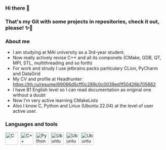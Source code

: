 ### Hi there 👋
### That's my Git with some projects in repositories, check it out, please! ✨👊

### About me
-  I am studying at MAI university as a 3rd-year student.
-  Now really actively revise C++ and all its componets (CMake, GDB, QT, MPI, STL, multithreading and so forth)
-  For work and strudy I use jetbrains packs particulary CLion, PyCharm and DataGrid 
-  My CV and profile at Headhunter: https://hh.ru/resume/69066d5cff0c289c0c0039ed1f50426b705662
-  I have B1 English level so I can read documentation as original one without a doubt
-  Now I'm very active learning CMakeLists
-  Also I know C, Python and Linux (Ubuntu 22.04) at the level of user active user.
  ### Languages and tools
<img src="https://cdn.jsdelivr.net/gh/devicons/devicon/icons/c/c-line.svg"
title="C" width="40" height="40"/>&nbsp;
<img src="https://cdn.jsdelivr.net/gh/devicons/devicon/icons/cplusplus/cplusplus-original.svg"
title="C++" width="40" height="40"/>&nbsp;
<img src="https://cdn.jsdelivr.net/gh/devicons/devicon/icons/python/python-plain.svg"
title="Python" width="40" height="40"/>&nbsp;
<img src="https://cdn.jsdelivr.net/gh/devicons/devicon/icons/ubuntu/ubuntu-plain.svg"
title="Ubuntu" width="40" height="40"/>&nbsp;
<img src="https://cdn.jsdelivr.net/gh/devicons/devicon/icons/linux/linux-original.svg"
title="Ubuntu" width="40" height="40"/>&nbsp;
<img src="https://cdn.jsdelivr.net/gh/devicons/devicon/icons/git/git-original-wordmark.svg"
title="Ubuntu" width="40" height="40"/>&nbsp;

